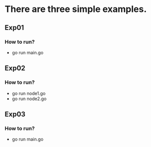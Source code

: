# There are three simple examples.

## Exp01
### How to run?

- go run main.go

## Exp02

### How to run?

- go run node1.go
- go run node2.go

## Exp03

### How to run?

- go run main.go

